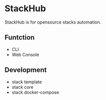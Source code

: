 # StackHub

StackHub is for opensource stacks automation.

## Funtction

* CLI
* Web Console 

## Development

* stack template
* stack core
* stack docker-compose
